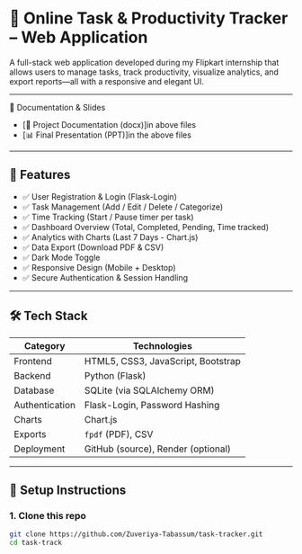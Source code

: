 # 📝 Online Task & Productivity Tracker – Web Application

A full-stack web application developed during my Flipkart internship that allows users to manage tasks, track productivity, visualize analytics, and export reports—all with a responsive and elegant UI.

---

📄 Documentation & Slides

- [📘 Project Documentation (docx)]in above files
- [📊 Final Presentation (PPT)]in the above files
  
---
## 🚀 Features

- ✅ User Registration & Login (Flask-Login)
- ✅ Task Management (Add / Edit / Delete / Categorize)
- ✅ Time Tracking (Start / Pause timer per task)
- ✅ Dashboard Overview (Total, Completed, Pending, Time tracked)
- ✅ Analytics with Charts (Last 7 Days - Chart.js)
- ✅ Data Export (Download PDF & CSV)
- ✅ Dark Mode Toggle
- ✅ Responsive Design (Mobile + Desktop)
- ✅ Secure Authentication & Session Handling

---

## 🛠️ Tech Stack

| Category      | Technologies                              |
|---------------|--------------------------------------------|
| Frontend      | HTML5, CSS3, JavaScript, Bootstrap         |
| Backend       | Python (Flask)                             |
| Database      | SQLite (via SQLAlchemy ORM)                |
| Authentication| Flask-Login, Password Hashing              |
| Charts        | Chart.js                                   |
| Exports       | `fpdf` (PDF), CSV                          |
| Deployment    | GitHub (source), Render (optional)         |

---

## 🧪 Setup Instructions

### 1. Clone this repo

```bash
git clone https://github.com/Zuveriya-Tabassum/task-tracker.git
cd task-track

 
